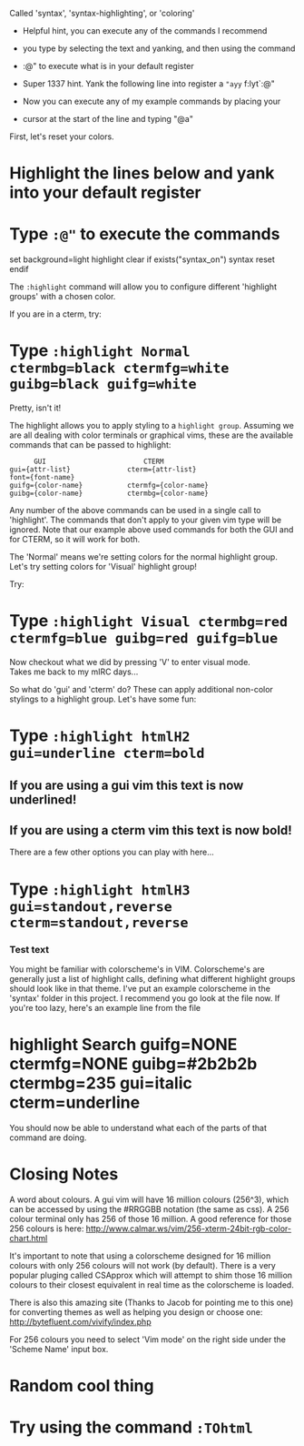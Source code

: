 Called 'syntax', 'syntax-highlighting', or 'coloring'

* Helpful hint, you can execute any of the commands I recommend
* you type by selecting the text and yanking, and then using the command
* :@" to execute what is in your default register

* Super 1337 hint.  Yank the following line into register a `"ayy`
f:lyt`:@"
* Now you can execute any of my example commands by placing your
* cursor at the start of the line and typing "@a"

First, let's reset your colors.  

# Highlight the lines below and yank into your default register
# Type `:@"` to execute the commands
set background=light
highlight clear
if exists("syntax_on")
  syntax reset
endif

The `:highlight` command will allow you to configure different 'highlight groups'
with a chosen color.

If you are in a cterm, try:
# Type `:highlight Normal ctermbg=black ctermfg=white guibg=black guifg=white`

Pretty, isn't it!

The highlight allows you to apply styling to a `highlight group`.  Assuming we are all
dealing with color terminals or graphical vims, these are the available commands that
can be passed to highlight:

          GUI                        CTERM
    gui={attr-list}              cterm={attr-list}
    font={font-name}
    guifg={color-name}           ctermfg={color-name}
    guibg={color-name}           ctermbg={color-name}

Any number of the above commands can be used in a single call to 'highlight'.  The
commands that don't apply to your given vim type will be ignored.  Note that our example
above used commands for both the GUI and for CTERM, so it will work for both.

The 'Normal' means we're setting colors for the normal highlight group.
Let's try setting colors for 'Visual' highlight group!

Try:
# Type `:highlight Visual ctermbg=red ctermfg=blue guibg=red guifg=blue`

Now checkout what we did by pressing 'V' to enter visual mode.  
Takes me back to my mIRC days...


So what do 'gui' and 'cterm' do?  These can apply additional non-color
stylings to a highlight group.  Let's have some fun:

# Type `:highlight htmlH2 gui=underline cterm=bold`
## If you are using a gui vim this text is now underlined!
## If you are using a cterm vim this text is now bold!

There are a few other options you can play with here...
# Type `:highlight htmlH3 gui=standout,reverse cterm=standout,reverse`
### Test text


You might be familiar with colorscheme's in VIM.  Colorscheme's
are generally just a list of highlight calls, defining what different
highlight groups should look like in that theme.  I've put an example
colorscheme in the 'syntax' folder in this project. I recommend
you go look at the file now.  If you're too lazy, here's an example
line from the file

# highlight Search                    guifg=NONE ctermfg=NONE guibg=#2b2b2b ctermbg=235 gui=italic cterm=underline

You should now be able to understand what each of the parts of that
command are doing.


# Closing Notes

A word about colours.  A gui vim will have 16 million colours (256^3),
which can be accessed by using the #RRGGBB notation (the same as css).
A 256 colour terminal only has 256 of those 16 million.  A good reference
for those 256 colours is here: 
http://www.calmar.ws/vim/256-xterm-24bit-rgb-color-chart.html

It's important to note that using a colorscheme designed for 16 million
colours with only 256 colours will not work (by default).  There is a very
popular pluging called CSApprox which will attempt to shim those 16 million
colours to their closest equivalent in real time as the colorscheme is loaded.

There is also this amazing site (Thanks to Jacob for pointing me to this one) for
converting themes as well as helping you design or choose one:
http://bytefluent.com/vivify/index.php

For 256 colours you need to select 'Vim mode' on the right side under the 'Scheme Name'
input box.


# Random cool thing 
# Try using the command `:TOhtml`
